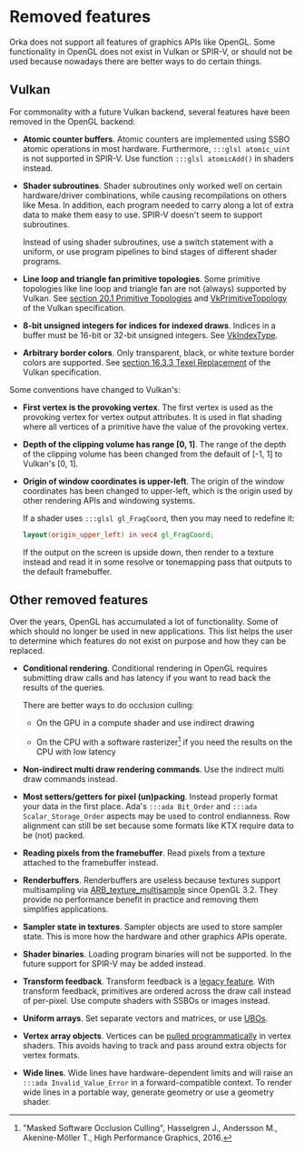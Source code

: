 # Removed features

Orka does not support all features of graphics APIs like OpenGL.
Some functionality in OpenGL does not exist in Vulkan or SPIR-V,
or should not be used because nowadays there are better ways to
do certain things.

## Vulkan

For commonality with a future Vulkan backend, several features have been
removed in the OpenGL backend:

- **Atomic counter buffers**.
  Atomic counters are implemented using SSBO atomic operations in most
  hardware. Furthermore, `:::glsl atomic_uint` is not supported in SPIR-V.
  Use function `:::glsl atomicAdd()` in shaders instead.

- **Shader subroutines**.
    Shader subroutines only worked well on certain hardware/driver
    combinations, while causing recompilations on others like Mesa. In
    addition, each program needed to carry along a lot of extra data to make
    them easy to use. SPIR-V doesn't seem to support subroutines.

    Instead of using shader subroutines, use a switch statement with a
    uniform, or use program pipelines to bind stages of different shader
    programs.

- **Line loop and triangle fan primitive topologies**.
  Some primitive topologies like line loop and triangle fan are not
  (always) supported by Vulkan.
  See [section 20.1 Primitive Topologies][url-vulkan-spec-primitive-topologies]
  and [VkPrimitiveTopology][url-vkprimitivetopology] of the Vulkan specification.

- **8-bit unsigned integers for indices for indexed draws**.
  Indices in a buffer must be 16-bit or 32-bit unsigned integers.
  See [VkIndexType][url-vkindextype].

- **Arbitrary border colors**.
  Only transparent, black, or white texture border colors are supported.
  See [section 16.3.3 Texel Replacement][url-vulkans-spec-border-colors]
  of the Vulkan specification.

Some conventions have changed to Vulkan's:

- **First vertex is the provoking vertex**.
  The first vertex is used as the provoking vertex for vertex output
  attributes. It is used in flat shading where all vertices of a primitive
  have the value of the provoking vertex.

- **Depth of the clipping volume has range [0, 1]**.
  The range of the depth of the clipping volume has been changed from
  the default of [-1, 1] to Vulkan's [0, 1].

- **Origin of window coordinates is upper-left**.
    The origin of the window coordinates has been changed to upper-left,
    which is the origin used by other rendering APIs and windowing systems.

    If a shader uses `:::glsl gl_FragCoord`, then you may need to redefine it:

    ```glsl
    layout(origin_upper_left) in vec4 gl_FragCoord;
    ```

    If the output on the screen is upside down, then render to a texture
    instead and read it in some resolve or tonemapping pass that outputs
    to the default framebuffer.

## Other removed features

Over the years, OpenGL has accumulated a lot of functionality. Some of which
should no longer be used in new applications. This list helps the user
to determine which features do not exist on purpose and how they can be
replaced.

- **Conditional rendering**.
    Conditional rendering in OpenGL requires submitting draw calls and has
    latency if you want to read back the results of the queries.

    There are better ways to do occlusion culling:

    * On the GPU in a compute shader and use indirect drawing

    * On the CPU with a software rasterizer[^1] if you need the results on the
      CPU with low latency

- **Non-indirect multi draw rendering commands**.
  Use the indirect multi draw commands instead.

- **Most setters/getters for pixel (un)packing**.
  Instead properly format your data in the first place. Ada's `:::ada Bit_Order`
  and `:::ada Scalar_Storage_Order` aspects may be used to control endianness.
  Row alignment can still be set because some formats like KTX require
  data to be (not) packed.

- **Reading pixels from the framebuffer**.
  Read pixels from a texture attached to the framebuffer instead.

- **Renderbuffers**.
  Renderbuffers are useless because textures support multisampling via
  [ARB_texture_multisample][url-gl-ext-multisample] since OpenGL 3.2.
  They provide no performance benefit in practice and removing them
  simplifies applications.

- **Sampler state in textures**.
  Sampler objects are used to store sampler state. This is more how the
  hardware and other graphics APIs operate.

- **Shader binaries**.
  Loading program binaries will not be supported. In the future support
  for SPIR-V may be added instead.

- **Transform feedback**.
  Transform feedback is a [legacy feature][url-blog-transform-feedback].
  With transform feedback, primitives are ordered across the draw call
  instead of per-pixel. Use compute shaders with SSBOs or images instead.

- **Uniform arrays**.
  Set separate vectors and matrices, or use [UBOs][url-docs-ubos].

- **Vertex array objects**.
  Vertices can be [pulled programmatically][url-docs-vertex-formats] in
  vertex shaders. This avoids having to track and pass around extra objects
  for vertex formats.

- **Wide lines**.
  Wide lines have hardware-dependent limits and will raise an
  `:::ada Invalid_Value_Error` in a forward-compatible context.
  To render wide lines in a portable way, generate geometry or use a
  geometry shader.

[^1]:
    "Masked Software Occlusion Culling", Hasselgren J., Andersson M.,
    Akenine-Möller T., High Performance Graphics, 2016.

  [url-docs-ubos]: /rendering/buffers/#ubo
  [url-docs-vertex-formats]: /rendering/vertex-formats/
  [url-blog-transform-feedback]: http://jason-blog.jlekstrand.net/2018/10/transform-feedback-is-terrible-so-why.html
  [url-gl-ext-multisample]: https://www.khronos.org/registry/OpenGL/extensions/ARB/ARB_texture_multisample.txt
  [url-vulkan-spec-primitive-topologies]: https://www.khronos.org/registry/vulkan/specs/1.2/html/chap20.html#drawing-primitive-topologies
  [url-vkprimitivetopology]: https://www.khronos.org/registry/vulkan/specs/1.2-extensions/man/html/VkPrimitiveTopology.html
  [url-vkindextype]: https://www.khronos.org/registry/vulkan/specs/1.2/html/chap20.html#VkIndexType
  [url-vulkans-spec-border-colors]: https://www.khronos.org/registry/vulkan/specs/1.2/html/chap16.html#textures-texel-replacement
